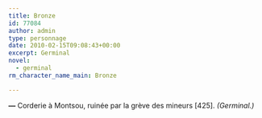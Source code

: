```yaml
---
title: Bronze
id: 77084
author: admin
type: personnage
date: 2010-02-15T09:08:43+00:00
excerpt: Germinal
novel:
  - germinal
rm_character_name_main: Bronze

---
```

**—** Corderie à Montsou, ruinée par la grève des mineurs [425]. _(Germinal.)_
